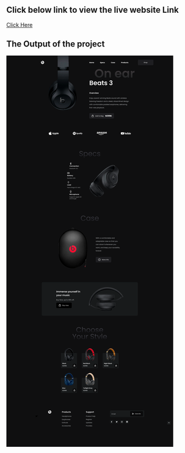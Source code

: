 ## **Click below link to view the live website Link**

[Click Here](https://vamsiborusu-beatswebsiteclone.netlify.app/)

## The Output of the project

![Project 5](./Main%20Landing%20page.png)
